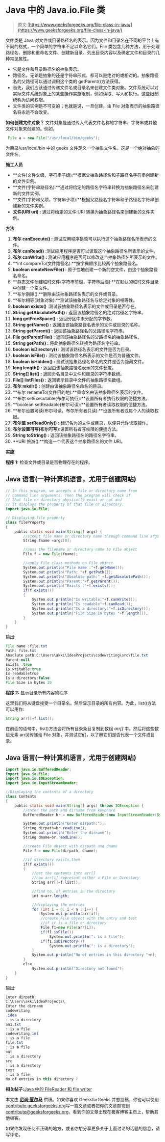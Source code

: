 # Java 中的 Java.io.File 类

> 原文:[https://www.geeksforgeeks.org/file-class-in-java/](https://www.geeksforgeeks.org/file-class-in-java/)

文件类是 Java 对文件或目录路径名的表示。因为文件和目录名在不同的平台上有不同的格式，一个简单的字符串不足以命名它们。File 类包含几种方法，用于处理路径名、删除和重命名文件、创建新目录、列出目录内容以及确定文件和目录的几种常见属性。

*   它是文件和目录路径名的抽象表示。
*   路径名，无论是抽象的还是字符串形式，都可以是绝对的或相对的。抽象路径名的父路径可以通过调用这个类的 getParent()方法获得。
*   首先，我们应该通过传递文件名或目录名来创建文件类对象。文件系统可以对实际文件系统对象上的某些操作实施限制，例如读取、写入和执行。这些限制统称为访问权限。
*   文件类的实例是不可变的；也就是说，一旦创建，由 File 对象表示的抽象路径名将永远不会改变。

**如何创建文件对象？**
文件对象是通过传入代表文件名称的字符串、字符串或其他文件对象来创建的。例如，

```java
 File a = new File("/usr/local/bin/geeks");
```

为目录/usr/local/bin 中的 geeks 文件定义一个抽象文件名。这是一个绝对抽象的文件名。

**施工人员**

*   **文件(文件父级，字符串子级):**根据父抽象路径名和子路径名字符串创建新的文件实例。
*   **文件(字符串路径名):**通过将给定的路径名字符串转换为抽象路径名来创建新的文件实例。
*   **文件(字符串父项，字符串子项):**根据父路径名字符串和子路径名字符串创建新的文件实例。
*   **文件(URI uri) :** 通过将给定的文件:URI 转换为抽象路径名来创建新的文件实例。

**方法**

1.  **布尔 canExecute() :** 测试应用程序是否可以执行这个抽象路径名所表示的文件。
2.  **布尔 canRead()** :测试应用程序是否可以读取这个抽象路径名所表示的文件。
3.  **布尔 canWrite() :** 测试应用程序是否可以修改这个抽象路径名所表示的文件。
4.  **int compareTo(文件路径名):**按字典顺序比较两个抽象路径名。
5.  **boolean createNewFile() :** 原子性地创建一个新的空文件，由这个抽象路径名命名。
6.  **静态文件创建临时文件(字符串前缀，字符串后缀):**在默认的临时文件目录中创建一个空文件。
7.  **布尔删除():**删除由该抽象路径名表示的文件或目录。
8.  **布尔相等(对象对象):**测试该抽象路径名与给定对象的相等性。
9.  **boolean exists()** :测试该抽象路径名表示的文件或目录是否存在。
10.  **String getAbsolutePath() :** 返回该抽象路径名的绝对路径名字符串。
11.  **long getFreeSpace() :** 返回分区中未分配的字节数。
12.  **String getName() :** 返回由该抽象路径名表示的文件或目录的名称。
13.  **String getParent() :** 返回该抽象路径名的父路径名字符串。
14.  **File getParentFile() :** 返回该抽象路径名的父路径名的抽象路径名。
15.  **String getPath() :** 将此抽象路径名转换为路径名字符串。
16.  **boolean isDirectory() :** 测试该路径名表示的文件是否为目录。
17.  **boolean isFile() :** 测试该抽象路径名所表示的文件是否为普通文件。
18.  **boolean isHidden() :** 测试该抽象路径名命名的文件是否为隐藏文件。
19.  **long length() :** 返回由该抽象路径名表示的文件长度。
20.  **String[] list() :** 返回命名目录中文件和目录的字符串数组。
21.  **File[] listFiles() :** 返回表示目录中文件的抽象路径名数组。
22.  **布尔 mkdir() :** 创建由该抽象路径名命名的目录。
23.  **布尔 renameTo(文件目的地):**重命名由该抽象路径名表示的文件。
24.  **布尔 setExecutable(布尔可执行):**设置所有者执行权限的便捷方法。
25.  **boolean setReadable(布尔可读):**设置所有者读取权限的便捷方法。
26.  **布尔设置可读(布尔可读，布尔所有者只读):**设置所有者或每个人的读取权限。
27.  **布尔值 setReadOnly() :** 标记名为的文件或目录，以便只允许读取操作。
28.  **布尔设置可写(布尔可写)**:设置所有者写权限的便捷方法。
29.  **String toString() :** 返回该抽象路径名的路径名字符串。
30.  **URI 旅游():**构造一个代表这个抽象路径名的文件 URI。

**实施**

**程序 1:** 检查文件或目录是否物理存在的程序。

## Java 语言(一种计算机语言，尤用于创建网站)

```java
// In this program, we accepts a file or directory name from 
// command line arguments. Then the program will check if 
// that file or directory physically exist or not and 
// it displays the property of that file or directory.
import java.io.File;

// Displaying file property
class fileProperty
{
    public static void main(String[] args) {
        //accept file name or directory name through command line args
        String fname =args[0];

        //pass the filename or directory name to File object
        File f = new File(fname);

        //apply File class methods on File object
        System.out.println("File name :"+f.getName());
        System.out.println("Path: "+f.getPath());
        System.out.println("Absolute path:" +f.getAbsolutePath());
        System.out.println("Parent:"+f.getParent());
        System.out.println("Exists :"+f.exists());
        if(f.exists())
        {
            System.out.println("Is writable:"+f.canWrite());
            System.out.println("Is readable"+f.canRead());
            System.out.println("Is a directory:"+f.isDirectory());
            System.out.println("File Size in bytes "+f.length());
        }
    }
}
```

输出:

```java
File name :file.txt
Path: file.txt
Absolute path:C:\Users\akki\IdeaProjects\codewriting\src\file.txt
Parent:null
Exists :true
Is writable:true
Is readabletrue
Is a directory:false
File Size in bytes 20

```

**程序 2:** 显示目录所有内容的程序

这里我们将从键盘接受一个目录名，然后显示目录的所有内容。为此，list()方法可以用作:

```java
String arr[]=f.list();
```

在前面的语句中，list()方法会将所有目录条目复制到数组 *arr[]* 中。然后将这些数组元素 arr[i]传递给 File 对象，并测试它们，以了解它们是否代表一个文件或目录。

## Java 语言(一种计算机语言，尤用于创建网站)

```java
import java.io.BufferedReader;
import java.io.File;
import java.io.IOException;
import java.io.InputStreamReader;

//Displaying the contents of a directory
class Contents
{
    public static void main(String[] args) throws IOException {
        //enter the path and dirname from keyboard
        BufferedReader br = new BufferedReader(new InputStreamReader(System.in));

        System.out.println("Enter dirpath:");
        String dirpath=br.readLine();
        System.out.println("Enter the dirname");
        String dname=br.readLine();

        //create File object with dirpath and dname
        File f = new File(dirpath, dname);

        //if directory exists,then
        if(f.exists())
        {
            //get the contents into arr[]
            //now arr[i] represent either a File or Directory
            String arr[]=f.list();

            //find no. of entries in the directory
            int n=arr.length;

            //displaying the entries
            for (int i = 0; i < n ; i++) {
                System.out.println(arr[i]);
                //create File object with the entry and test
                //if it is a file or directory
                File f1=new File(arr[i]);
                if(f1.isFile())
                    System.out.println(": is a file");
                if(f1.isDirectory())
                    System.out.println(": is a directory");
            }
            System.out.println("No of entries in this directory "+n);
        }
        else
            System.out.println("Directory not found");
    }
}
```

输出:

```java
Enter dirpath:
C:\Users\akki\IdeaProjects\
Enter the dirname
codewriting
.idea
: is a directory
an1.txt
: is a file
codewriting.iml
: is a file
file.txt
: is a file
out
: is a directory
src
: is a directory
text
: is a file
No of entries in this directory 7

```

**相关帖子:**[Java 中的 FileReader 和 file writer](https://www.geeksforgeeks.org/file-handling-java-using-filewriter-filereader/)

本文由 **[尼尚·夏尔马](https://www.facebook.com/ChippingEye2766)** 供稿。如果你喜欢 GeeksforGeeks 并想投稿，你也可以使用[contribute.geeksforgeeks.org](http://www.contribute.geeksforgeeks.org)写一篇文章或者把你的文章邮寄到 contribute@geeksforgeeks.org。看到你的文章出现在极客博客主页上，帮助其他极客。

如果你发现任何不正确的地方，或者你想分享更多关于上面讨论的话题的信息，请写评论。
